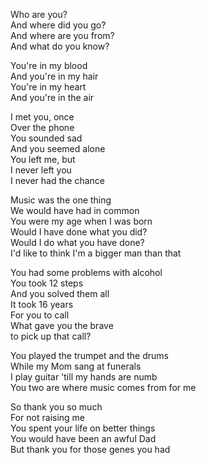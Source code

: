 Who are you?  
And where did you go?  
And where are you from?  
And what do you know?

You're in my blood  
And you're in my hair  
You're in my heart  
And you're in the air

I met you, once  
Over the phone  
You sounded sad  
And you seemed alone  
You left me, but  
I never left you  
I never had the chance

Music was the one thing  
We would have had in common  
You were my age when I was born  
Would I have done what you did?  
Would I do what you have done?  
I'd like to think I'm a bigger man than that

You had some problems with alcohol  
You took 12 steps  
And you solved them all  
It took 16 years  
For you to call  
What gave you the brave  
to pick up that call?

You played the trumpet and the drums  
While my Mom sang at funerals  
I play guitar 'till my hands are numb  
You two are where music comes from for me

So thank you so much  
For not raising me  
You spent your life on better things  
You would have been an awful Dad  
But thank you for those genes you had
